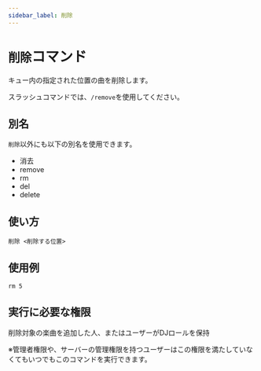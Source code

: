 ```yaml
---
sidebar_label: 削除
---
```

# `削除`コマンド
キュー内の指定された位置の曲を削除します。

スラッシュコマンドでは、`/remove`を使用してください。

## 別名
`削除`以外にも以下の別名を使用できます。

- 消去
- remove
- rm
- del
- delete

## 使い方
```
削除 <削除する位置>
```

## 使用例
```
rm 5
```


## 実行に必要な権限
削除対象の楽曲を追加した人、またはユーザーがDJロールを保持

※管理者権限や、サーバーの管理権限を持つユーザーはこの権限を満たしていなくてもいつでもこのコマンドを実行できます。
  
